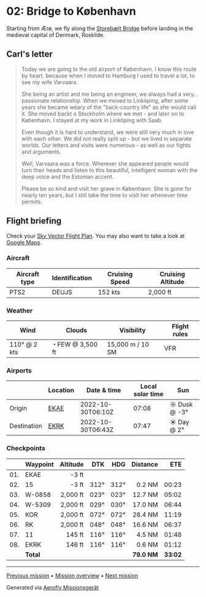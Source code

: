 # 02: Bridge to København

Starting from Ærø, we fly along the [Storebælt Bridge](https://en.wikipedia.org/wiki/Great_Belt_Bridge) before landing in the medieval capital of Denmark, Roskilde.

## Carl's letter

> Today we are going to the old airport of København. I know this route by heart, because when I moved to Hamburg I used to travel a lot, to see my wife Varvaara.
>
> She being an artist and me being an engineer, we always had a very… passionate relationship. When we moved to Linköping, after some years she became weary of the "back-country life" as she would call it. She moved backt o Stockholm where we met - and later on to København. I stayed at my work in Linköping with Saab.
>
> Even though it is hard to understand, we were still very much in love with each other. We did not really split up - but we lived in separate worlds. Our letters and visits were numerous - as well as our fights and arguments.
>
> Well, Varvaara was a force. Wherever she appeared people would turn their heads and listen to this beautiful, intelligent woman with the deep voice and the Estonian accent.
>
> Please be so kind and visit her grave in København. She is gone for nearly ten years, but I still take the time to visit her whenever time permits.

## Flight briefing

Check your [Sky Vector Flight Plan](https://skyvector.com/?ll=54.85408665805144,10.45631619829807&chart=301&zoom=3&fpl=N0152A088%20EKAE%205503N01036E%205518N01050E%205526N01138E%205537N01160E%20EKRK). You may also want to take a look at [Google Maps](https://www.google.com/maps/@?api=1&map_action=map&center=54.85408665805144,10.45631619829807&zoom=12&basemap=terrain).

### Aircraft

| Aircraft type | Identification | Cruising Speed | Cruising Altitude |
| ------------- | -------------- | -------------- | ----------------- |
| PTS2          | DEUJS          | 152 kts        | 2,000 ft          |

### Weather

| Wind         | Clouds           | Visibility       | Flight rules |
| ------------ | ---------------- | ---------------- | ------------ |
| 110° @ 2 kts | ◔ FEW @ 3,500 ft | 15,000 m / 10 SM | VFR          |

### Airports

|             | Location                                   | Date & time       | Local solar time | Sun          |
| ----------- | ------------------------------------------ | ----------------- | ---------------- | ------------ |
| Origin      | [EKAE](https://skyvector.com/airport/EKAE) | 2022-10-30T06:10Z | 07:08            | ☼ Dusk @ -3° |
| Destination | [EKRK](https://skyvector.com/airport/EKRK) | 2022-10-30T06:43Z | 07:47            | ☀ Day @ 2°   |

### Checkpoints

|     | Waypoint  | Altitude |  DTK |  HDG |    Distance |       ETE |
| :-: | --------- | -------: | ---: | ---: | ----------: | --------: |
| 01. | EKAE      |    -3 ft |      |      |             |           |
| 02. | 15        |    -3 ft | 312° | 312° |      0.2 NM |     00:23 |
| 03. | W-0858    | 2,000 ft | 023° | 023° |     12.7 NM |     05:02 |
| 04. | W-5309    | 2,000 ft | 029° | 030° |     17.0 NM |     06:44 |
| 05. | KOR       | 2,000 ft | 072° | 072° |     28.4 NM |     11:19 |
| 06. | RK        | 2,000 ft | 048° | 048° |     16.6 NM |     06:37 |
| 07. | 11        |   145 ft | 116° | 116° |      4.5 NM |     01:48 |
| 08. | EKRK      |   146 ft | 116° | 116° |      0.6 NM |     01:12 |
|     | **Total** |          |      |      | **79.0 NM** | **33:02** |

---

[Previous mission](./01_off_to_aeroe.md) • [Mission overview](./README.md) • [Next mission](./03_crossing_to_sweden.md)

Generated via [Aerofly Missionsgerät](https://github.com/fboes/aerofly-missions)
